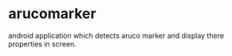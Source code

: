 # arucomarker
android application which detects aruco marker and display there properties in screen.
